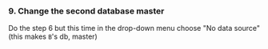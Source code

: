 <!-- usedin: [ _legacy_docker/Tutorials/2015-08-20-migrate-the-stack.md, _maestro/Tutorials/2015-08-20-migrate-the-stack.md, _node/tutorials/2015-08-20-migrate-the-stack.md, _rails/Tutorials/2015-08-20-migrate-the-stack.md] -->


### 9. Change the second database master

Do the step 6 but this time in the drop-down menu choose "No data source" (this makes `B`'s db, master)

